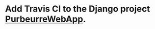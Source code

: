# Add Travis CI to the Django project [PurbeurreWebApp](https://github.com/JBthePenguin/PurBeurreWebApp).

